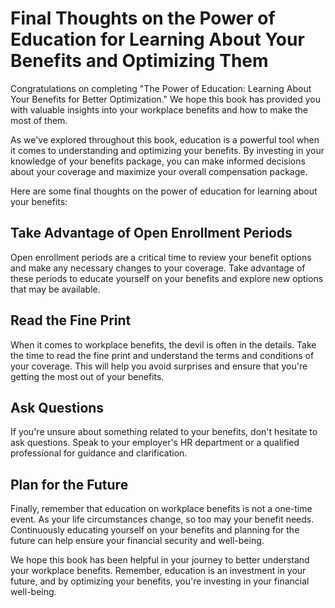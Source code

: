 # Final Thoughts on the Power of Education for Learning About Your Benefits and Optimizing Them

Congratulations on completing "The Power of Education: Learning About Your Benefits for Better Optimization." We hope this book has provided you with valuable insights into your workplace benefits and how to make the most of them.

As we've explored throughout this book, education is a powerful tool when it comes to understanding and optimizing your benefits. By investing in your knowledge of your benefits package, you can make informed decisions about your coverage and maximize your overall compensation package.

Here are some final thoughts on the power of education for learning about your benefits:

Take Advantage of Open Enrollment Periods
-----------------------------------------

Open enrollment periods are a critical time to review your benefit options and make any necessary changes to your coverage. Take advantage of these periods to educate yourself on your benefits and explore new options that may be available.

Read the Fine Print
-------------------

When it comes to workplace benefits, the devil is often in the details. Take the time to read the fine print and understand the terms and conditions of your coverage. This will help you avoid surprises and ensure that you're getting the most out of your benefits.

Ask Questions
-------------

If you're unsure about something related to your benefits, don't hesitate to ask questions. Speak to your employer's HR department or a qualified professional for guidance and clarification.

Plan for the Future
-------------------

Finally, remember that education on workplace benefits is not a one-time event. As your life circumstances change, so too may your benefit needs. Continuously educating yourself on your benefits and planning for the future can help ensure your financial security and well-being.

We hope this book has been helpful in your journey to better understand your workplace benefits. Remember, education is an investment in your future, and by optimizing your benefits, you're investing in your financial well-being.
